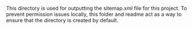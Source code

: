 This directory is used for outputting the sitemap.xml file for this project. To prevent permission issues locally, this folder and readme act as a way to ensure that the directory is created by default.